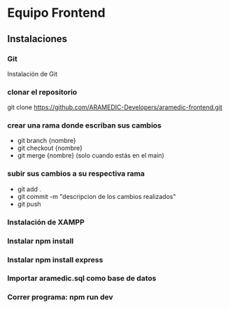 # Equipo Frontend
## Instalaciones

### Git
Instalación de Git

### clonar el repositorio
git clone https://github.com/ARAMEDIC-Developers/aramedic-frontend.git


### crear una rama donde escriban sus cambios
- git branch {nombre}
- git checkout {nombre}
- git merge {nombre} (solo cuando estás en el main)

### subir sus cambios a su respectiva rama
- git add .
- git commit -m "descripcion de los cambios realizados"
- git push

### Instalación de XAMPP
### Instalar npm install
### Instalar npm install express
### Importar aramedic.sql como base de datos

### Correr programa: npm run dev





